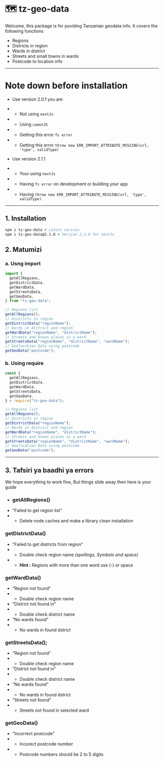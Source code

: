 # 🗺️ tz-geo-data

Welcome, this package is for poviding Tanzanian geodata info. It covers the following functions

- Regions
- Districts in region
- Wards in district
- Streets and small towns in wards
- Postcode to location info

---

# Note down before installation

- Use version 2.0.1 you are
- - Not using `nextJs`
- - Using `comonJS`
- - Getting this error `fs error`
- - Getting this error `throw new ERR_IMPORT_ATTRIBUTE_MISSING(url, 'type', validType)`

- Use version 2.1.1
- - Your using `nextJs`
- - Having `fs error` on development or building your app
- - Having `throw new ERR_IMPORT_ATTRIBUTE_MISSING(url, 'type', validType)`

---

## 1. Installation

```bash
npm i tz-geo-data # Latest version
npm i tz-geo-data@2.1.0 # Version 2.1.0 for nextJs
```

## 2. Matumizi

### a. Usng import

```javascript
import {
  getAllRegions,
  getDistrictData,
  getWardData,
  getStreetsData,
  getGeoData,
} from "tz-geo-data";

// Regions list
getAllRegions();
// Districts in region
getDistrictData("regionName");
// Wards in district and region
getWardData("regionName", "districtName");
// Streets and known places in a ward
getStreetsData("regionName", "districtName", "wardName");
// Geolocation Data using postcode
getGeoData("postcode");
```

### b. Using require

```javascript
const {
  getAllRegions,
  getDistrictData,
  getWardData,
  getStreetsData,
  getGeoData,
} = require("tz-geo-data");

// Regions list
getAllRegions();
// Districts in region
getDistrictData("regionName");
// Wards in district and region
getWardData("regionName", "districtName");
// Streets and known places in a ward
getStreetsData("regionName", "districtName", "wardName");
// Geolocation Data using postcode
getGeoData("postcode");
```

---

## 3. Tafsiri ya baadhi ya errors

We hope everything to work fine, But things slide away then here is your guide

- ### getAllRegions()
- "Failed to get region list"
- - Delete node caches and make a library clean installation

### getDistrictData()

- "Failed to get districts from region"
- - Double check region name _(spellings, Symbols and space)_
- - **Hint :** Regions with more than one word use (-) or space

### getWardData()

- "Region not found"
- - Double check region name
- "District not found in"
- - Double check district name
- "No wards found"
- - No wards in found dstrict

### getStreetsData();

- "Region not found"
- - Double check region name
- "District not found in"
- - Double check district name
- "No wards found"
- - No wards in found dstrict
- "Streets not found"
- - Streets not found in selected ward

### getGeoData()

- "Incorrect postcode"
- - Incorect postcode number
- - Postcode numbers should be 2 to 5 digits